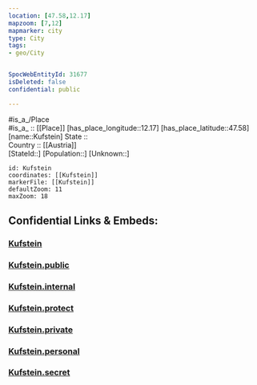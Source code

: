 ```yaml
---
location: [47.58,12.17] 
mapzoom: [7,12] 
mapmarker: city 
type: City
tags:
- geo/City


SpocWebEntityId: 31677
isDeleted: false
confidential: public

---
```

#is_a_/Place  
#is_a_ :: [[Place]] 
[has_place_longitude::12.17] 
[has_place_latitude::47.58] 
[name::Kufstein] 
State ::  
Country :: [[Austria]]  
[StateId::] 
[Population::] 
[Unknown::] 


```leaflet
id: Kufstein
coordinates: [[Kufstein]] 
markerFile: [[Kufstein]] 
defaultZoom: 11 
maxZoom: 18
```


## Confidential Links & Embeds: 

### [Kufstein](/_Standards/Earth/Continent/Europe/Europe~Central/Austria/Austrias_States/Tirol/City/Kufstein.md) 

### [Kufstein.public](/_public/Earth/Continent/Europe/Europe~Central/Austria/Austrias_States/Tirol/City/Kufstein.public.md) 

### [Kufstein.internal](/_internal/Earth/Continent/Europe/Europe~Central/Austria/Austrias_States/Tirol/City/Kufstein.internal.md) 

### [Kufstein.protect](/_protect/Earth/Continent/Europe/Europe~Central/Austria/Austrias_States/Tirol/City/Kufstein.protect.md) 

### [Kufstein.private](/_private/Earth/Continent/Europe/Europe~Central/Austria/Austrias_States/Tirol/City/Kufstein.private.md) 

### [Kufstein.personal](/_personal/Earth/Continent/Europe/Europe~Central/Austria/Austrias_States/Tirol/City/Kufstein.personal.md) 

### [Kufstein.secret](/_secret/Earth/Continent/Europe/Europe~Central/Austria/Austrias_States/Tirol/City/Kufstein.secret.md)

